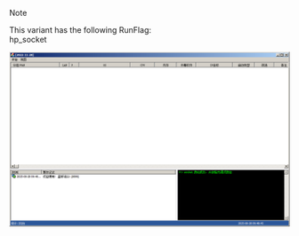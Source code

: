 > [!NOTE]  
> This variant has the following RunFlag:  
> hp_socket    
  
![Screenshot](https://raw.githubusercontent.com/Cryakl/Ultimate-RAT-Collection/refs/heads/main/Gh0stCringe/HpLoader%202022-11-30%20Variant/Screenshot.png)
